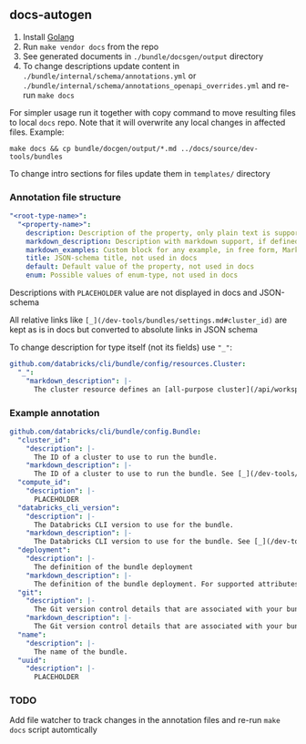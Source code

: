 ## docs-autogen

1. Install [Golang](https://go.dev/doc/install)
2. Run `make vendor docs` from the repo
3. See generated documents in `./bundle/docsgen/output` directory
4. To change descriptions update content in `./bundle/internal/schema/annotations.yml` or `./bundle/internal/schema/annotations_openapi_overrides.yml` and re-run `make docs`

For simpler usage run it together with copy command to move resulting files to local `docs` repo. Note that it will overwrite any local changes in affected files. Example:

```
make docs && cp bundle/docgen/output/*.md ../docs/source/dev-tools/bundles
```

To change intro sections for files update them in `templates/` directory

### Annotation file structure

```yaml
"<root-type-name>":
  "<property-name>":
    description: Description of the property, only plain text is supported
    markdown_description: Description with markdown support, if defined it will override the value in docs and in JSON-schema
    markdown_examples: Custom block for any example, in free form, Markdown is supported
    title: JSON-schema title, not used in docs
    default: Default value of the property, not used in docs
    enum: Possible values of enum-type, not used in docs
```

Descriptions with `PLACEHOLDER` value are not displayed in docs and JSON-schema

All relative links like `[_](/dev-tools/bundles/settings.md#cluster_id)` are kept as is in docs but converted to absolute links in JSON schema

To change description for type itself (not its fields) use `"_"`:

```yaml
github.com/databricks/cli/bundle/config/resources.Cluster:
  "_":
    "markdown_description": |-
      The cluster resource defines an [all-purpose cluster](/api/workspace/clusters/create).
```

### Example annotation

```yaml
github.com/databricks/cli/bundle/config.Bundle:
  "cluster_id":
    "description": |-
      The ID of a cluster to use to run the bundle.
    "markdown_description": |-
      The ID of a cluster to use to run the bundle. See [_](/dev-tools/bundles/settings.md#cluster_id).
  "compute_id":
    "description": |-
      PLACEHOLDER
  "databricks_cli_version":
    "description": |-
      The Databricks CLI version to use for the bundle.
    "markdown_description": |-
      The Databricks CLI version to use for the bundle. See [_](/dev-tools/bundles/settings.md#databricks_cli_version).
  "deployment":
    "description": |-
      The definition of the bundle deployment
    "markdown_description": |-
      The definition of the bundle deployment. For supported attributes, see [_](#deployment) and [_](/dev-tools/bundles/deployment-modes.md).
  "git":
    "description": |-
      The Git version control details that are associated with your bundle.
    "markdown_description": |-
      The Git version control details that are associated with your bundle. For supported attributes, see [_](#git) and [_](/dev-tools/bundles/settings.md#git).
  "name":
    "description": |-
      The name of the bundle.
  "uuid":
    "description": |-
      PLACEHOLDER
```

### TODO

Add file watcher to track changes in the annotation files and re-run `make docs` script automtically
